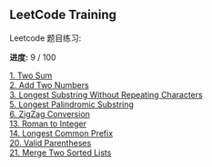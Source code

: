 ## LeetCode Training

Leetcode 题目练习:

**进度:** 9 / 100

[1. Two Sum](https://leetcode.com/problems/two-sum/)  
[2. Add Two Numbers](https://leetcode.com/problems/add-two-numbers/)  
[3. Longest Substring Without Repeating Characters](https://leetcode.com/problems/longest-substring-without-repeating-characters/)  
[5. Longest Palindromic Substring](https://leetcode.com/problems/longest-palindromic-substring/)  
[6. ZigZag Conversion](https://leetcode.com/problems/zigzag-conversion/)  
[13. Roman to Integer](https://leetcode.com/problems/roman-to-integer/)    
[14. Longest Common Prefix](https://leetcode.com/problems/longest-common-prefix/)    
[20. Valid Parentheses](https://leetcode.com/problems/valid-parentheses/)    
[21. Merge Two Sorted Lists](https://leetcode.com/problems/merge-two-sorted-lists/)    